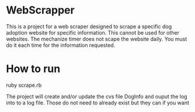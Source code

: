 # WebScrapper
This is a project for a web scraper designed to scrape a specific dog adoption website for specific information. This cannot be used for other websites. The mechanize timer does not scape the website daily. You must do it each time for the information requested. 

# How to run
ruby scrape.rb

The project will create and/or update the cvs file DogInfo and ouput the log into to a log file. Those do not need to already exist but they can if you want
